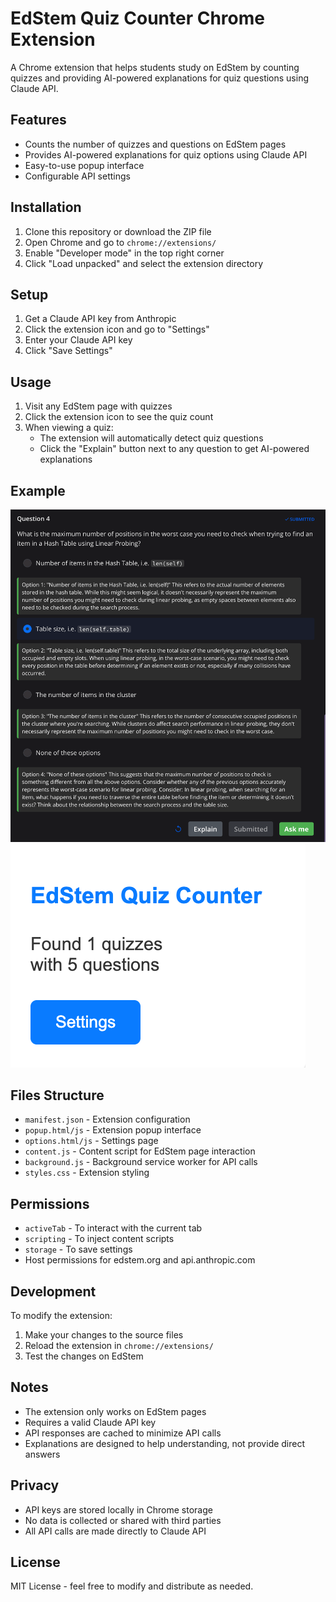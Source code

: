 # EdStem Quiz Counter Chrome Extension

A Chrome extension that helps students study on EdStem by counting quizzes and providing AI-powered explanations for quiz questions using Claude API.

## Features

- Counts the number of quizzes and questions on EdStem pages
- Provides AI-powered explanations for quiz options using Claude API
- Easy-to-use popup interface
- Configurable API settings

## Installation

1. Clone this repository or download the ZIP file
2. Open Chrome and go to `chrome://extensions/`
3. Enable "Developer mode" in the top right corner
4. Click "Load unpacked" and select the extension directory

## Setup

1. Get a Claude API key from Anthropic
2. Click the extension icon and go to "Settings"
3. Enter your Claude API key
4. Click "Save Settings"

## Usage

1. Visit any EdStem page with quizzes
2. Click the extension icon to see the quiz count
3. When viewing a quiz:
   - The extension will automatically detect quiz questions
   - Click the "Explain" button next to any question to get AI-powered explanations

## Example

![Example Image](example.png)
![Popup Image](popup.png)

## Files Structure

- `manifest.json` - Extension configuration
- `popup.html/js` - Extension popup interface
- `options.html/js` - Settings page
- `content.js` - Content script for EdStem page interaction
- `background.js` - Background service worker for API calls
- `styles.css` - Extension styling

## Permissions

- `activeTab` - To interact with the current tab
- `scripting` - To inject content scripts
- `storage` - To save settings
- Host permissions for edstem.org and api.anthropic.com

## Development

To modify the extension:
1. Make your changes to the source files
2. Reload the extension in `chrome://extensions/`
3. Test the changes on EdStem

## Notes

- The extension only works on EdStem pages
- Requires a valid Claude API key
- API responses are cached to minimize API calls
- Explanations are designed to help understanding, not provide direct answers

## Privacy

- API keys are stored locally in Chrome storage
- No data is collected or shared with third parties
- All API calls are made directly to Claude API

## License

MIT License - feel free to modify and distribute as needed. 